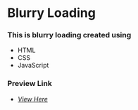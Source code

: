 # **Blurry Loading**

### This is blurry loading created using

- HTML
- CSS
- JavaScript


### Preview Link

- *[View Here](https://ayaskanta-dev.github.io/expanding-cards/)*